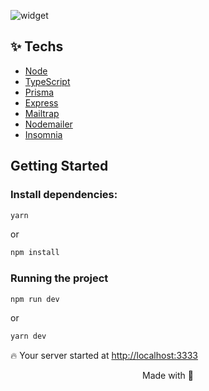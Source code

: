 ![widget](https://user-images.githubusercontent.com/71105672/167448370-2522fe2a-d6bd-4eb8-9ea6-f24cab5a3910.png)

## ✨ Techs

- [Node](https://nodejs.org/en/docs)
- [TypeScript](https://www.typescriptlang.org)
- [Prisma](https://www.prisma.io/docs)
- [Express](https://expressjs.com/pt-br/guide/routing.html)
- [Mailtrap](https://mailtrap.io)
- [Nodemailer](https://nodemailer.com/about)
- [Insomnia](https://docs.insomnia.rest)

## Getting Started
### Install dependencies:

```bash
yarn
```

or

```bash
npm install
```

### Running the project

```cl
npm run dev
``` 

or 

```cl
yarn dev
``` 

🔥 Your server started at [http://localhost:3333](http://localhost:3333)

<p align="center">Made with 💜</p>
